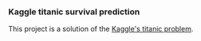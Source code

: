 ### Kaggle titanic survival prediction
This project is a solution of the [Kaggle's titanic problem](https://www.kaggle.com/c/titanic).